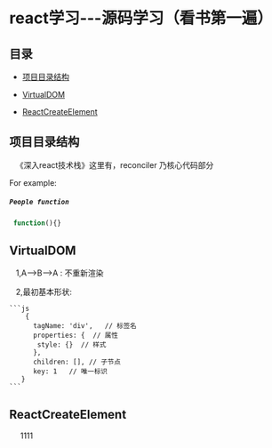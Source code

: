 # react学习---源码学习（看书第一遍）
## 目录
- [项目目录结构](#项目目录结构)
- [VirtualDOM](#VirtualDOM)

- [ReactCreateElement](#ReactCreateElement)



## 项目目录结构
    《深入react技术栈》这里有，reconciler 乃核心代码部分

For example:

##### `People function`

```js
 function(){}

```



## VirtualDOM

    1,A-->B-->A : 不重新渲染
    
    2,最初基本形状:
    
    ```js
        {
          tagName: 'div',   // 标签名
          properties: {  // 属性
           style: {}  // 样式
          },
          children: [], // 子节点
          key: 1   // 唯一标识
       }
    ```




## ReactCreateElement
      1111
